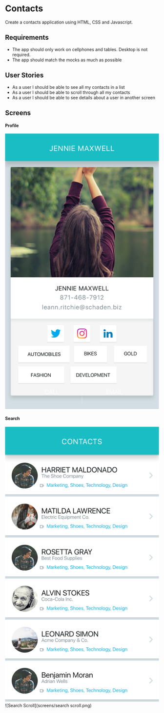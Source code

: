 # Contacts

Create a contacts application using HTML, CSS and Javascript.

## Requirements
- The app should only work on cellphones and tables. Desktop is not required.
- The app should match the mocks as much as possible

## User Stories
- As a user I should be able to see all my contacts in a list
- As a user I should be able to scroll through all my contacts
- As a user I should be able to see details about a user in another screen

## Screens
#### Profile
![Profile](screens/profile.png)
#### Search
![Search](screens/search.png)
![Search Scroll](screens/search scroll.png)
